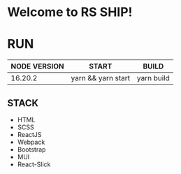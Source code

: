 # Welcome to RS SHIP!


# RUN
|     NODE VERSION           |START |BUILD|
|----------------|-------------------------------|-----------------------------|
|16.20.2            |yarn && yarn start            | yarn build



## STACK

 - HTML
 - SCSS
 - ReactJS
 - Webpack
 - Bootstrap
 - MUI
 - React-Slick
